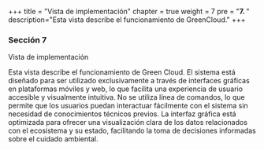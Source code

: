+++
title = "Vista de implementación"
chapter = true
weight = 7
pre = "<b>7. </b>"
description="Esta vista describe el funcionamiento de GreenCloud."
+++

### Sección 7

Vista de implementación

Esta vista describe el funcionamiento de Green Cloud.
El sistema está diseñado para ser utilizado exclusivamente a través de interfaces gráficas en plataformas móviles y web, lo que facilita una experiencia de usuario accesible y visualmente intuitiva. No se utiliza línea de comandos, lo que permite que los usuarios puedan interactuar fácilmente con el sistema sin necesidad de conocimientos técnicos previos. La interfaz gráfica está optimizada para ofrecer una visualización clara de los datos relacionados con el ecosistema y su estado, facilitando la toma de decisiones informadas sobre el cuidado ambiental.
